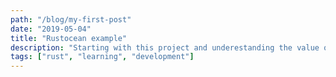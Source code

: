 ```yaml
---
path: "/blog/my-first-post"
date: "2019-05-04"
title: "Rustocean example"
description: "Starting with this project and underestanding the value of Rust"
tags: ["rust", "learning", "development"]
---
```

